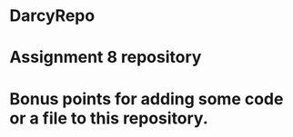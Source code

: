 # DarcyRepo
# Assignment 8 repository
# Bonus points for adding some code or a file to this repository. 
